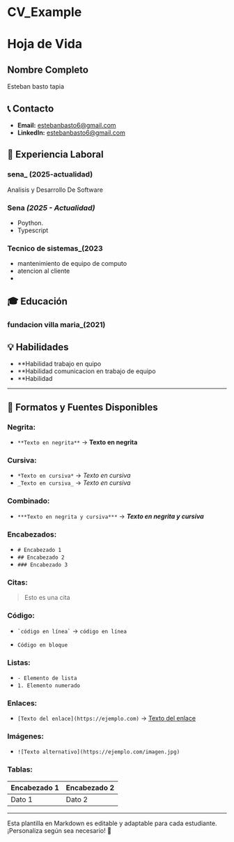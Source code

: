 # CV_Example
# Hoja de Vida

## Nombre Completo
Esteban basto tapia 

## 📞 Contacto
- **Email:** estebanbasto6@gmail.com
- **LinkedIn:** estebanbasto6@gmail.com

## 🏢 Experiencia Laboral
### **sena**_ (2025-actualidad) 
Analisis y Desarrollo De Software
### **Sena** _(2025 - Actualidad)_
- Poython.
- Typescript

### **Tecnico de sistemas**_(2023
- mantenimiento de equipo de computo
- atencion al cliente
- 

## 🎓 Educación
### **fundacion villa maria**_(2021)

## 💡 Habilidades
- **Habilidad trabajo en quipo
- **Habilidad comunicacion en trabajo de equipo 
- **Habilidad 

---

## 🎨 Formatos y Fuentes Disponibles

### **Negrita:**
- `**Texto en negrita**` → **Texto en negrita**

### **Cursiva:**
- `*Texto en cursiva*` → *Texto en cursiva*
- `_Texto en cursiva_` → _Texto en cursiva_

### **Combinado:**
- `***Texto en negrita y cursiva***` → ***Texto en negrita y cursiva***

### **Encabezados:**
- `# Encabezado 1`
- `## Encabezado 2`
- `### Encabezado 3`

### **Citas:**
> Esto es una cita

### **Código:**
- `` `código en línea` `` → `código en línea`
- ```
  Código en bloque
  ```

### **Listas:**
- `- Elemento de lista`
- `1. Elemento numerado`

### **Enlaces:**
- `[Texto del enlace](https://ejemplo.com)` → [Texto del enlace](https://ejemplo.com)

### **Imágenes:**
- `![Texto alternativo](https://ejemplo.com/imagen.jpg)`

### **Tablas:**
| Encabezado 1 | Encabezado 2 |
|-------------|-------------|
| Dato 1     | Dato 2      |

---

Esta plantilla en Markdown es editable y adaptable para cada estudiante. ¡Personaliza según sea necesario! 🎯

